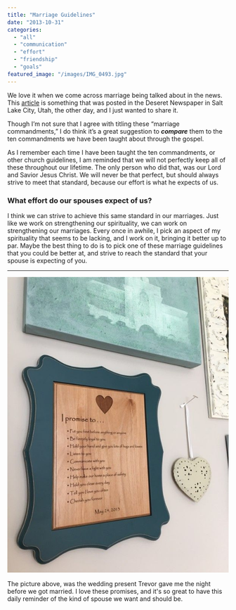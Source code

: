 ```yaml
---
title: "Marriage Guidelines"
date: "2013-10-31"
categories: 
  - "all"
  - "communication"
  - "effort"
  - "friendship"
  - "goals"
featured_image: "/images/IMG_0493.jpg"
---
```


We love it when we come across marriage being talked about in the news. This [article](http://www.deseretnews.com/article/865589051/The-10-marriage-commandments-How-to-make-daily-choices-to-love-your-spouse.html) is something that was posted in the Deseret Newspaper in Salt Lake City, Utah, the other day, and I just wanted to share it.

Though I’m not sure that I agree with titling these “marriage commandments,” I do think it’s a great suggestion to **_compare_** them to the ten commandments we have been taught about through the gospel.

As I remember each time I have been taught the ten commandments, or other church guidelines, I am reminded that we will not perfectly keep all of these throughout our lifetime. The only person who did that, was our Lord and Savior Jesus Christ. We will never be that perfect, but should always strive to meet that standard, because our effort is what he expects of us.

### What effort do our spouses expect of us?

I think we can strive to achieve this same standard in our marriages. Just like we work on strengthening our spirituality, we can work on strengthening our marriages. Every once in awhile, I pick an aspect of my spirituality that seems to be lacking, and I work on it, bringing it better up to par. Maybe the best thing to do is to pick one of these marriage guidelines that you could be better at, and strive to reach the standard that your spouse is expecting of you.

* * *

![Marriage promises, marriage vows, sticking to promises in marriage, marriage advice, marriage help, keys to relationships](/images/IMG_0493.jpg)

The picture above, was the wedding present Trevor gave me the night before we got married. I love these promises, and it's so great to have this daily reminder of the kind of spouse we want and should be.
